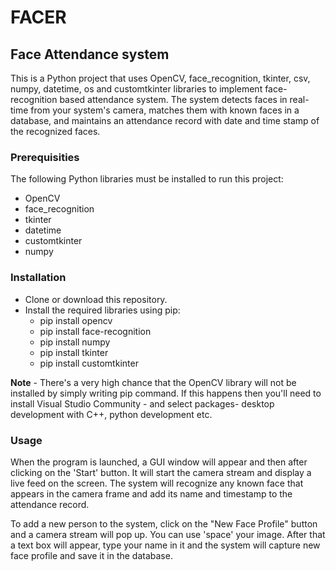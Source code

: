 # **FACER**

## **Face Attendance system**

This is a Python project that uses OpenCV, face_recognition, tkinter, csv, numpy, datetime, os and customtkinter libraries to implement face-recognition based attendance system. The system detects faces in real-time from your system's camera, matches them with known faces in a database, and maintains an attendance record with date and time stamp of the recognized faces.

### **Prerequisities**

The following Python libraries must be installed to run this project:
- OpenCV
- face_recognition
- tkinter
- datetime
- customtkinter
- numpy

### **Installation**
- Clone or download this repository.
- Install the required libraries using pip:
    - pip install opencv
    - pip install face-recognition
    - pip install numpy
    - pip install tkinter
    - pip install customtkinter
 
 **Note** - There's a very high chance that the OpenCV library will not be installed by simply writing pip command.
If this happens then you'll need to install Visual Studio Community - and select packages- desktop development with C++, python development etc.
 
### **Usage**

When the program is launched, a GUI window will appear and then after clicking on the 'Start' button. It will start the camera stream and display a live feed on the screen. The system will recognize any known face that appears in the camera frame and add its name and timestamp to the attendance record.

To add a new person to the system, click on the "New Face Profile" button and a camera stream will pop up. You can use 'space' your image. After that a text box will appear, type your name in it and the system will capture new face profile and save it in the database.

